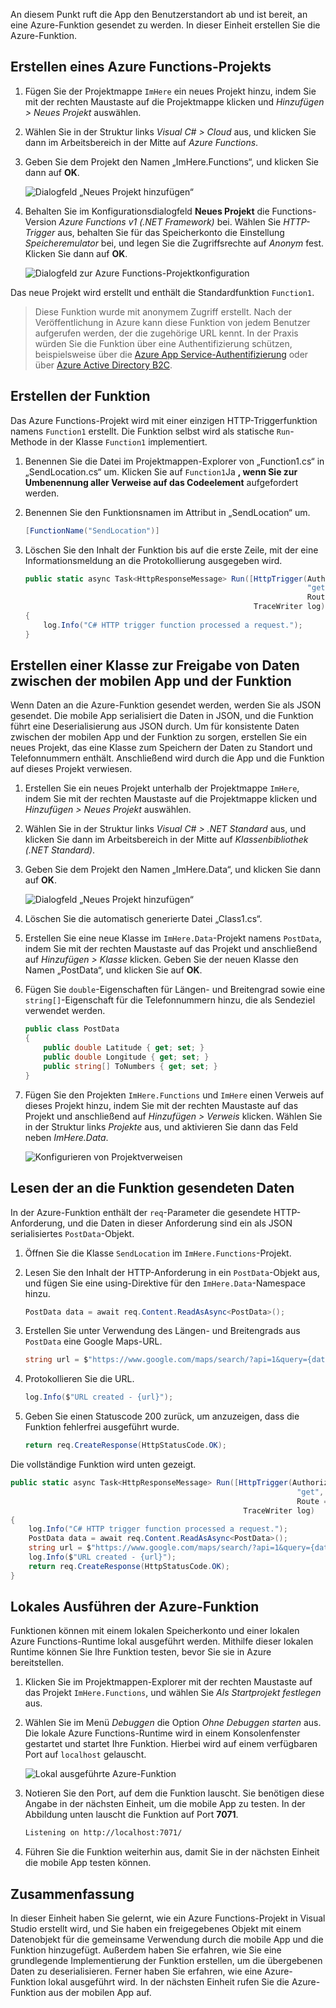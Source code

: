An diesem Punkt ruft die App den Benutzerstandort ab und ist bereit, an eine Azure-Funktion gesendet zu werden. In dieser Einheit erstellen Sie die Azure-Funktion.

## <a name="create-an-azure-functions-project"></a>Erstellen eines Azure Functions-Projekts

1. Fügen Sie der Projektmappe `ImHere` ein neues Projekt hinzu, indem Sie mit der rechten Maustaste auf die Projektmappe klicken und *Hinzufügen > Neues Projekt* auswählen.

1. Wählen Sie in der Struktur links *Visual C# > Cloud* aus, und klicken Sie dann im Arbeitsbereich in der Mitte auf *Azure Functions*.

1. Geben Sie dem Projekt den Namen „ImHere.Functions“, und klicken Sie dann auf **OK**.

    ![Dialogfeld „Neues Projekt hinzufügen“](../media/5-add-new-functions-project.png)

1. Behalten Sie im Konfigurationsdialogfeld **Neues Projekt** die Functions-Version *Azure Functions v1 (.NET Framework)* bei. Wählen Sie *HTTP-Trigger* aus, behalten Sie für das Speicherkonto die Einstellung *Speicheremulator* bei, und legen Sie die Zugriffsrechte auf *Anonym* fest. Klicken Sie dann auf **OK**.

    ![Dialogfeld zur Azure Functions-Projektkonfiguration](../media/5-configure-trigger.png)

Das neue Projekt wird erstellt und enthält die Standardfunktion `Function1`.

> Diese Funktion wurde mit anonymem Zugriff erstellt. Nach der Veröffentlichung in Azure kann diese Funktion von jedem Benutzer aufgerufen werden, der die zugehörige URL kennt. In der Praxis würden Sie die Funktion über eine Authentifizierung schützen, beispielsweise über die [Azure App Service-Authentifizierung](https://docs.microsoft.com/azure/app-service/app-service-authentication-overview) oder über [Azure Active Directory B2C](https://docs.microsoft.com/azure/active-directory-b2c).

## <a name="create-the-function"></a>Erstellen der Funktion

Das Azure Functions-Projekt wird mit einer einzigen HTTP-Triggerfunktion namens `Function1` erstellt. Die Funktion selbst wird als statische `Run`-Methode in der Klasse `Function1` implementiert.

1. Benennen Sie die Datei im Projektmappen-Explorer von „Function1.cs“ in „SendLocation.cs“ um. Klicken Sie auf `Function1`Ja **, wenn Sie zur Umbenennung aller Verweise auf das Codeelement**  aufgefordert werden.

1. Benennen Sie den Funktionsnamen im Attribut in „SendLocation“ um.

    ```cs
    [FunctionName("SendLocation")]
    ```

1. Löschen Sie den Inhalt der Funktion bis auf die erste Zeile, mit der eine Informationsmeldung an die Protokollierung ausgegeben wird.

    ```cs
    public static async Task<HttpResponseMessage> Run([HttpTrigger(AuthorizationLevel.Anonymous,
                                                                   "get", "post",
                                                                   Route = null)]HttpRequestMessage req,
                                                       TraceWriter log)
    {
        log.Info("C# HTTP trigger function processed a request.");
    }
    ```

## <a name="create-a-class-to-share-data-between-the-mobile-app-and-function"></a>Erstellen einer Klasse zur Freigabe von Daten zwischen der mobilen App und der Funktion

Wenn Daten an die Azure-Funktion gesendet werden, werden Sie als JSON gesendet. Die mobile App serialisiert die Daten in JSON, und die Funktion führt eine Deserialisierung aus JSON durch. Um für konsistente Daten zwischen der mobilen App und der Funktion zu sorgen, erstellen Sie ein neues Projekt, das eine Klasse zum Speichern der Daten zu Standort und Telefonnummern enthält. Anschließend wird durch die App und die Funktion auf dieses Projekt verwiesen.

1. Erstellen Sie ein neues Projekt unterhalb der Projektmappe `ImHere`, indem Sie mit der rechten Maustaste auf die Projektmappe klicken und *Hinzufügen > Neues Projekt* auswählen.

1. Wählen Sie in der Struktur links *Visual C# > .NET Standard* aus, und klicken Sie dann im Arbeitsbereich in der Mitte auf *Klassenbibliothek (.NET Standard)*.

1. Geben Sie dem Projekt den Namen „ImHere.Data“, und klicken Sie dann auf **OK**.

    ![Dialogfeld „Neues Projekt hinzufügen“](../media/5-add-new-net-standard-project.png)

1. Löschen Sie die automatisch generierte Datei „Class1.cs“.

1. Erstellen Sie eine neue Klasse im `ImHere.Data`-Projekt namens `PostData`, indem Sie mit der rechten Maustaste auf das Projekt und anschließend auf *Hinzufügen > Klasse* klicken. Geben Sie der neuen Klasse den Namen „PostData“, und klicken Sie auf **OK**.

1. Fügen Sie `double`-Eigenschaften für Längen- und Breitengrad sowie eine `string[]`-Eigenschaft für die Telefonnummern hinzu, die als Sendeziel verwendet werden.

    ```cs
    public class PostData
    {
        public double Latitude { get; set; }
        public double Longitude { get; set; }
        public string[] ToNumbers { get; set; }
    }
    ```

1. Fügen Sie den Projekten `ImHere.Functions` und `ImHere` einen Verweis auf dieses Projekt hinzu, indem Sie mit der rechten Maustaste auf das Projekt und anschließend auf *Hinzufügen > Verweis* klicken. Wählen Sie in der Struktur links *Projekte* aus, und aktivieren Sie dann das Feld neben *ImHere.Data*.

    ![Konfigurieren von Projektverweisen](../media/5-configure-project-references.png)

## <a name="read-the-data-sent-to-the-function"></a>Lesen der an die Funktion gesendeten Daten

In der Azure-Funktion enthält der `req`-Parameter die gesendete HTTP-Anforderung, und die Daten in dieser Anforderung sind ein als JSON serialisiertes `PostData`-Objekt.

1. Öffnen Sie die Klasse `SendLocation` im `ImHere.Functions`-Projekt.

1. Lesen Sie den Inhalt der HTTP-Anforderung in ein `PostData`-Objekt aus, und fügen Sie eine using-Direktive für den `ImHere.Data`-Namespace hinzu.

    ```cs
    PostData data = await req.Content.ReadAsAsync<PostData>();
    ```

1. Erstellen Sie unter Verwendung des Längen- und Breitengrads aus `PostData` eine Google Maps-URL.

   ```cs
   string url = $"https://www.google.com/maps/search/?api=1&query={data.Latitude},{data.Longitude}";
   ```

1. Protokollieren Sie die URL.

    ```cs
    log.Info($"URL created - {url}");
    ```

1. Geben Sie einen Statuscode 200 zurück, um anzuzeigen, dass die Funktion fehlerfrei ausgeführt wurde.

    ```cs
    return req.CreateResponse(HttpStatusCode.OK);
    ```

Die vollständige Funktion wird unten gezeigt.

```cs
public static async Task<HttpResponseMessage> Run([HttpTrigger(AuthorizationLevel.Anonymous,
                                                                "get", "post",
                                                                Route = null)]HttpRequestMessage req,
                                                    TraceWriter log)
{
    log.Info("C# HTTP trigger function processed a request.");
    PostData data = await req.Content.ReadAsAsync<PostData>();
    string url = $"https://www.google.com/maps/search/?api=1&query={data.Latitude},{data.Longitude}";
    log.Info($"URL created - {url}");
    return req.CreateResponse(HttpStatusCode.OK);
}
```

## <a name="run-the-azure-function-locally"></a>Lokales Ausführen der Azure-Funktion

Funktionen können mit einem lokalen Speicherkonto und einer lokalen Azure Functions-Runtime lokal ausgeführt werden. Mithilfe dieser lokalen Runtime können Sie Ihre Funktion testen, bevor Sie sie in Azure bereitstellen.

1. Klicken Sie im Projektmappen-Explorer mit der rechten Maustaste auf das Projekt `ImHere.Functions`, und wählen Sie *Als Startprojekt festlegen* aus.

1. Wählen Sie im Menü *Debuggen* die Option *Ohne Debuggen starten* aus. Die lokale Azure Functions-Runtime wird in einem Konsolenfenster gestartet und startet Ihre Funktion. Hierbei wird auf einem verfügbaren Port auf `localhost` gelauscht.

    ![Lokal ausgeführte Azure-Funktion](../media/5-function-running-locally.png)

1. Notieren Sie den Port, auf dem die Funktion lauscht. Sie benötigen diese Angabe in der nächsten Einheit, um die mobile App zu testen. In der Abbildung unten lauscht die Funktion auf Port **7071**.

    ```sh
    Listening on http://localhost:7071/
    ```

1. Führen Sie die Funktion weiterhin aus, damit Sie in der nächsten Einheit die mobile App testen können.

## <a name="summary"></a>Zusammenfassung

In dieser Einheit haben Sie gelernt, wie ein Azure Functions-Projekt in Visual Studio erstellt wird, und Sie haben ein freigegebenes Objekt mit einem Datenobjekt für die gemeinsame Verwendung durch die mobile App und die Funktion hinzugefügt. Außerdem haben Sie erfahren, wie Sie eine grundlegende Implementierung der Funktion erstellen, um die übergebenen Daten zu deserialisieren. Ferner haben Sie erfahren, wie eine Azure-Funktion lokal ausgeführt wird. In der nächsten Einheit rufen Sie die Azure-Funktion aus der mobilen App auf.